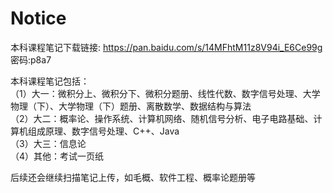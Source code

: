 # Notice

本科课程笔记下载链接: https://pan.baidu.com/s/14MFhtM11z8V94i_E6Ce99g  密码:p8a7

本科课程笔记包括：    
（1）大一：微积分上、微积分下、微积分题册、线性代数、数字信号处理、大学物理（下）、大学物理（下）题册、离散数学、数据结构与算法     
（2）大二：概率论、操作系统、计算机网络、随机信号分析、电子电路基础、计算机组成原理、数字信号处理、C++、Java   
（3）大三：信息论    
（4）其他：考试一页纸  

后续还会继续扫描笔记上传，如毛概、软件工程、概率论题册等